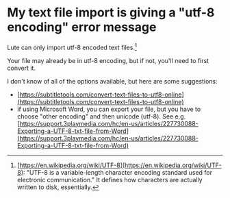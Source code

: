 # My text file import is giving a "utf-8 encoding" error message

Lute can only import utf-8 encoded text files.[^1]

Your file may already be in utf-8 encoding, but if not, you'll need to first convert it.

I don't know of all of the options available, but here are some suggestions:

* [https://subtitletools.com/convert-text-files-to-utf8-online](https://subtitletools.com/convert-text-files-to-utf8-online)
* if using Microsoft Word, you can export your file, but you have to choose "other encoding" and then unicode (utf-8).  See e.g. [https://support.3playmedia.com/hc/en-us/articles/227730088-Exporting-a-UTF-8-txt-file-from-Word](https://support.3playmedia.com/hc/en-us/articles/227730088-Exporting-a-UTF-8-txt-file-from-Word)

[^1]: [https://en.wikipedia.org/wiki/UTF-8](https://en.wikipedia.org/wiki/UTF-8): "UTF-8 is a variable-length character encoding standard used for electronic communication."  It defines how characters are actually written to disk, essentially.